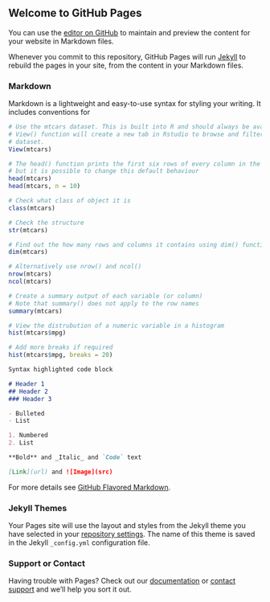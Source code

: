 ## Welcome to GitHub Pages

You can use the [editor on GitHub](https://github.com/Kent-PHO/kent-pho.github.io/edit/main/README.md) to maintain and preview the content for your website in Markdown files.

Whenever you commit to this repository, GitHub Pages will run [Jekyll](https://jekyllrb.com/) to rebuild the pages in your site, from the content in your Markdown files.

### Markdown

Markdown is a lightweight and easy-to-use syntax for styling your writing. It includes conventions for

```r
# Use the mtcars dataset. This is built into R and should always be available
# View() function will create a new tab in Rstudio to browse and filter the 
# dataset. 
View(mtcars)

# The head() function prints the first six rows of every column in the console
# but it is possible to change this default behaviour
head(mtcars)
head(mtcars, n = 10)

# Check what class of object it is
class(mtcars)

# Check the structure
str(mtcars)

# Find out the how many rows and columns it contains using dim() function
dim(mtcars)

# Alternatively use nrow() and ncol()
nrow(mtcars)
ncol(mtcars)

# Create a summary output of each variable (or column)
# Note that summary() does not apply to the row names
summary(mtcars)

# View the distrubution of a numeric variable in a histogram
hist(mtcars$mpg)

# Add more breaks if required
hist(mtcars$mpg, breaks = 20)
```


```markdown
Syntax highlighted code block

# Header 1
## Header 2
### Header 3

- Bulleted
- List

1. Numbered
2. List

**Bold** and _Italic_ and `Code` text

[Link](url) and ![Image](src)
```

For more details see [GitHub Flavored Markdown](https://guides.github.com/features/mastering-markdown/).

### Jekyll Themes

Your Pages site will use the layout and styles from the Jekyll theme you have selected in your [repository settings](https://github.com/Kent-PHO/kent-pho.github.io/settings/pages). The name of this theme is saved in the Jekyll `_config.yml` configuration file.

### Support or Contact

Having trouble with Pages? Check out our [documentation](https://docs.github.com/categories/github-pages-basics/) or [contact support](https://support.github.com/contact) and we’ll help you sort it out.
